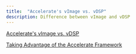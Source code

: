 ```yaml
---
title:  "Accelerate's vImage vs. vDSP"
description: Difference between vImage and vDSP
---
```


[Accelerate's vImage vs. vDSP]


[Taking Advantage of the Accelerate Framework]


[Accelerate's vImage vs. vDSP]: http://stackoverflow.com/questions/8981484/accelerates-vimage-vs-vdsp
[Taking Advantage of the Accelerate Framework]: http://mirror.informatimago.com/next/developer.apple.com/performance/accelerateframework.html